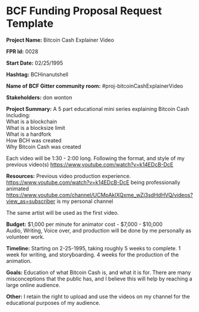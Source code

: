 
# BCF Funding Proposal Request Template

**Project Name:**
Bitcoin Cash Explainer Video

**FPR Id:**
0028

**Start Date:**
02/25/1995

**Hashtag:**
BCHinanutshell

**Name of BCF Gitter community room:**
#proj-bitcoinCashExplainerVideo

**Stakeholders:**
don wonton

**Project Summary:**
A 5 part educational mini series explaining Bitcoin Cash  
Including:  
What is a blockchain  
What is a blocksize limit  
What is a hardfork  
How BCH was created  
Why Bitcoin Cash was created  

Each video will be 1:30 - 2:00 long. Following the format, and style of my previous video(s)
https://www.youtube.com/watch?v=k14EDcB-DcE


**Resources:**
Previous video production experience.  
https://www.youtube.com/watch?v=k14EDcB-DcE being professionally animated  
https://www.youtube.com/channel/UCMpAklXQxme_wZi3sdHdHVQ/videos?view_as=subscriber is my personal channel  
  
The same artist will be used as the first video.


**Budget:**
$1,000 per minute for animator cost - $7,000 - $10,000  
Audio, Writing, Voice over, and production will be done by me personally as volunteer work.  

**Timeline:**
Starting on 2-25-1995, taking roughly 5 weeks to complete. 1 week for writing, and storyboarding. 4 weeks for the production of the animation.

**Goals:**
Education of what Bitcoin Cash is, and what it is for. There are many misconceptions that the public has, and I believe this will help by reaching a large online audience.

**Other:**
I retain the right to upload and use the videos on my channel for the educational purposes of my audience.
